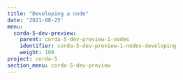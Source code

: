 ```yaml
---
title: "Developing a node"
date: '2021-08-25'
menu:
  corda-5-dev-preview:
    parent: corda-5-dev-preview-1-nodes
    identifier: corda-5-dev-preview-1-nodes-developing
    weight: 100
project: corda-5
section_menu: corda-5-dev-preview
---
```

